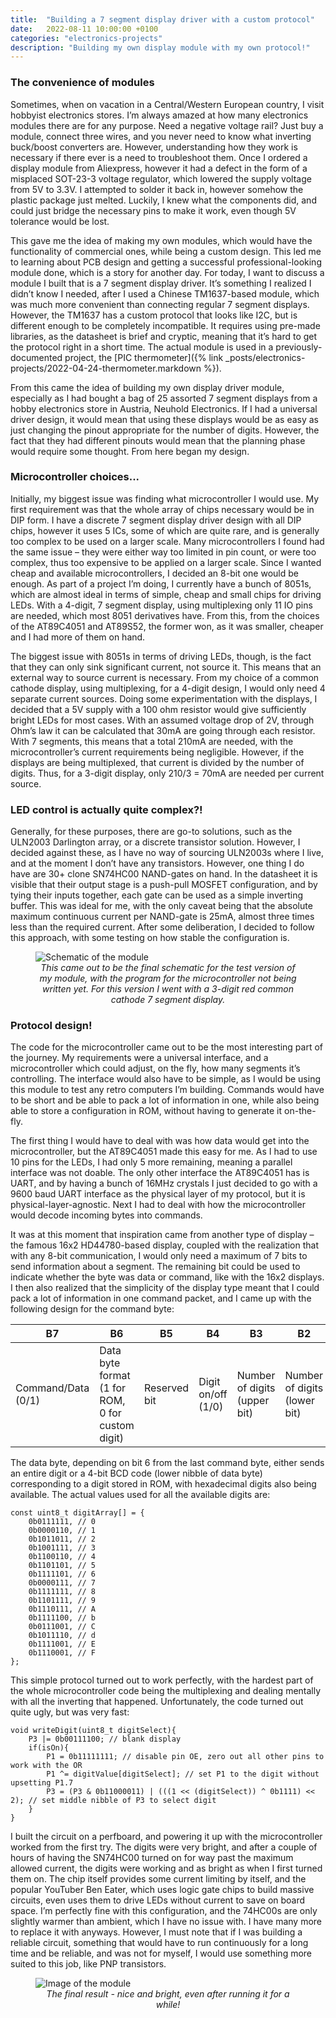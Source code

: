 ```yaml
---
title:  "Building a 7 segment display driver with a custom protocol"
date:   2022-08-11 10:00:00 +0100
categories: "electronics-projects"
description: "Building my own display module with my own protocol!"
---
```


### The convenience of modules

Sometimes, when on vacation in a Central/Western European country, I visit hobbyist electronics stores. I’m always amazed at how many electronics modules there are for any purpose. Need a negative voltage rail? Just buy a module, connect three wires, and you never need to know what inverting buck/boost converters are. However, understanding how they work is necessary if there ever is a need to troubleshoot them. Once I ordered a display module from Aliexpress, however it had a defect in the form of a misplaced SOT-23-3 voltage regulator, which lowered the supply voltage from 5V to 3.3V. I attempted to solder it back in, however somehow the plastic package just melted. Luckily, I knew what the components did, and could just bridge the necessary pins to make it work, even though 5V tolerance would be lost. 

This gave me the idea of making my own modules, which would have the functionality of commercial ones, while being a custom design. This led me to learning about PCB design and getting a successful professional-looking module done, which is a story for another day. For today, I want to discuss a module I built that is a 7 segment display driver. It’s something I realized I didn’t know I needed, after I used a Chinese TM1637-based module, which was much more convenient than connecting regular 7 segment displays. However, the TM1637 has a custom protocol that looks like I2C, but is different enough to be completely incompatible. It requires using pre-made libraries, as the datasheet is brief and cryptic, meaning that it’s hard to get the protocol right in a short time. The actual module is used in a previously-documented project, the [PIC thermometer]({% link _posts/electronics-projects/2022-04-24-thermometer.markdown %}).

From this came the idea of building my own display driver module, especially as I had bought a bag of 25 assorted 7 segment displays from a hobby electronics store in Austria, Neuhold Electronics. If I had a universal driver design, it would mean that using these displays would be as easy as just changing the pinout appropriate for the number of digits. However, the fact that they had different pinouts would mean that the planning phase would require some thought. From here began my design.


### Microcontroller choices...

Initially, my biggest issue was finding what microcontroller I would use. My first requirement was that the whole array of chips necessary would be in DIP form. I have a discrete 7 segment display driver design with all DIP chips, however it uses 5 ICs, some of which are quite rare, and is generally too complex to be used on a larger scale. Many microcontrollers I found had the same issue – they were either way too limited in pin count, or were too complex, thus too expensive to be applied on a larger scale. Since I wanted cheap and available microcontrollers, I decided an 8-bit one would be enough. As part of a project I’m doing, I currently have a bunch of 8051s, which are almost ideal in terms of simple, cheap and small chips for driving LEDs. With a 4-digit, 7 segment display, using multiplexing only 11 IO pins are needed, which most 8051 derivatives have. From this, from the choices of the AT89C4051 and AT89S52, the former won, as it was smaller, cheaper and I had more of them on hand. 

The biggest issue with 8051s in terms of driving LEDs, though, is the fact that they can only sink significant current, not source it. This means that an external way to source current is necessary. From my choice of a common cathode display, using multiplexing, for a 4-digit design, I would only need 4 separate current sources. Doing some experimentation with the displays, I decided that a 5V supply with a 100 ohm resistor would give sufficiently bright LEDs for most cases. With an assumed voltage drop of 2V, through Ohm’s law it can be calculated that 30mA are going through each resistor. With 7 segments, this means that a total 210mA are needed, with the microcontroller’s current requirements being negligible. However, if the displays are being multiplexed, that current is divided by the number of digits. Thus, for a 3-digit display, only 210/3 = 70mA are needed per current source. 


### LED control is actually quite complex?!

Generally, for these purposes, there are go-to solutions, such as the ULN2003 Darlington array, or a discrete transistor solution. However, I decided against these, as I have no way of sourcing ULN2003s where I live, and at the moment I don’t have any transistors. However, one thing I do have are 30+ clone SN74HC00 NAND-gates on hand. In the datasheet it is visible that their output stage is a push-pull MOSFET configuration, and by tying their inputs together, each gate can be used as a simple inverting buffer. This was ideal for me, with the only caveat being that the absolute maximum continuous current per NAND-gate is 25mA, almost three times less than the required current. After some deliberation, I decided to follow this approach, with some testing on how stable the configuration is. 

<figure>
<img src="{{ site.baseurl }}/images/7-segment-schematic.jpg" alt="Schematic of the module" style="display:block;margin:auto;">
<figcaption style="text-align:center"><i>This came out to be the final schematic for the test version of my module, with the program for the microcontroller not being written yet. For this version I went with a 3-digit red common cathode 7 segment display.</i></figcaption>
</figure>


### Protocol design!

The code for the microcontroller came out to be the most interesting part of the journey. My requirements were a universal interface, and a microcontroller which could adjust, on the fly, how many segments it’s controlling. The interface would also have to be simple, as I would be using this module to test any retro computers I’m building. Commands would have to be short and be able to pack a lot of information in one, while also being able to store a configuration in ROM, without having to generate it on-the-fly. 


The first thing I would have to deal with was how data would get into the microcontroller, but the AT89C4051 made this easy for me. As I had to use 10 pins for the LEDs, I had only 5 more remaining, meaning a parallel interface was not doable. The only other interface the AT89C4051 has is UART, and by having a bunch of 16MHz crystals I just decided to go with a 9600 baud UART interface as the physical layer of my protocol, but it is physical-layer-agnostic. Next I had to deal with how the microcontroller would decode incoming bytes into commands.


It was at this moment that inspiration came from another type of display – the famous 16x2 HD44780-based display, coupled with the realization that with any 8-bit communication, I would only need a maximum of 7 bits to send information about a segment. The remaining bit could be used to indicate whether the byte was data or command, like with the 16x2 displays. I then also realized that the simplicity of the display type meant that I could pack a lot of information in one command packet, and I came up with the following design for the command byte:

| B7                 | B6                                               | B5           | B4		                 | B3	                           | B2                           | B1                          | B0                         |
|--------------------|--------------------------------------------------|--------------|--------------------|------------------------------|------------------------------|-----------------------------|----------------------------|
| Command/Data (0/1) | Data byte format (1 for ROM, 0 for custom digit)	 | Reserved bit | Digit on/off (1/0) | Number of digits (upper bit)		 | Number of digits (lower bit) | Digit selected (upper bit) 		 | Digit selected (lower bit) |

The data byte, depending on bit 6 from the last command byte, either sends an entire digit or a 4-bit BCD code (lower nibble of data byte) corresponding to a digit stored in ROM, with hexadecimal digits also being available. The actual values used for all the available digits are:

```
const uint8_t digitArray[] = {
    0b0111111, // 0
    0b0000110, // 1
    0b1011011, // 2
    0b1001111, // 3
    0b1100110, // 4
    0b1101101, // 5
    0b1111101, // 6
    0b0000111, // 7
    0b1111111, // 8
    0b1101111, // 9
    0b1110111, // A
    0b1111100, // b
    0b0111001, // C
    0b1011110, // d
    0b1111001, // E
    0b1110001, // F
};
```

This simple protocol turned out to work perfectly, with the hardest part of the whole microcontroller code being the multiplexing and dealing mentally with all the inverting that happened. Unfortunately, the code turned out quite ugly, but was very fast:

```
void writeDigit(uint8_t digitSelect){ 
    P3 |= 0b00111100; // blank display
    if(isOn){
        P1 = 0b11111111; // disable pin OE, zero out all other pins to work with the OR
        P1 ^= digitValue[digitSelect]; // set P1 to the digit without upsetting P1.7
        P3 = (P3 & 0b11000011) | (((1 << (digitSelect)) ^ 0b1111) << 2); // set middle nibble of P3 to select digit
    }
}
```

I built the circuit on a perfboard, and powering it up with the microcontroller worked from the first try. The digits were very bright, and after a couple of hours of having the SN74HC00 turned on for way past the maximum allowed current, the digits were working and as bright as when I first turned them on. The chip itself provides some current limiting by itself, and the popular YouTuber Ben Eater, which uses logic gate chips to build massive circuits, even uses them to drive LEDs without current to save on board space. I’m perfectly fine with this configuration, and the 74HC00s are only slightly warmer than ambient, which I have no issue with. I have many more to replace it with anyways. However, I must note that if I was building a reliable circuit, something that would have to run continuously for a long time and be reliable, and was not for myself, I would use something more suited to this job, like PNP transistors. 


<figure>
<img src="{{ site.baseurl }}/images/7-segment-image.jpg" alt="Image of the module" style="display:block;margin:auto;">
<figcaption style="text-align:center"><i>The final result - nice and bright, even after running it for a while!</i></figcaption>
</figure>
